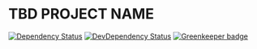 # TBD PROJECT NAME

[![Dependency Status](https://david-dm.org/vikr01/tbd-project-name/status.svg)](https://david-dm.org/vikr01/tbd-project-name)
[![DevDependency Status](https://david-dm.org/vikr01/tbd-project-name/dev-status.svg)](https://david-dm.org/vikr01/tbd-project-name&type=dev)
[![Greenkeeper badge](https://badges.greenkeeper.io/vikr01/tbd-project-name.svg)](https://greenkeeper.io/)
